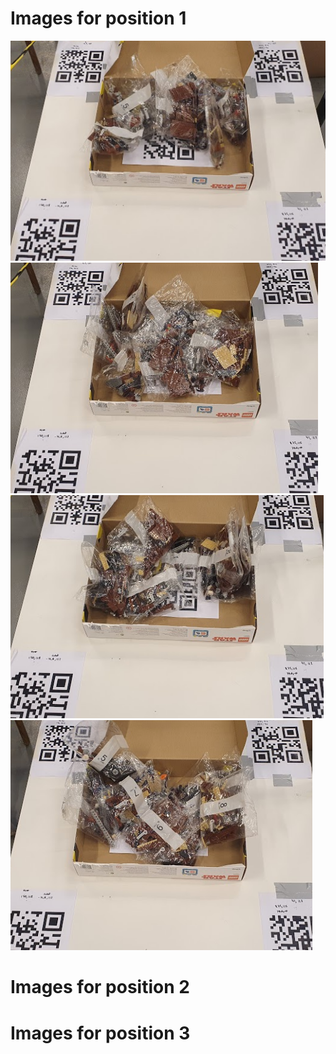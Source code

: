 <h1> Images for position 1 </h1>
<div align="center>
            <img src="Position1/BOX_1_POS_1_1.png"> </img>
                                              
 <img src="Position1/BOX_1_POS_1_2.png"> </img>
 <img src="Position1/BOX_1_POS_1_3.png"> </img>
 <img src="Position1/BOX_1_POS_1_4.png"> </img>
 <img src="Position1/BOX_1_POS_1_5.png"> </img>
                                     </div>
<h1> Images for position 2 </h1>

<h1> Images for position 3 </h1>
